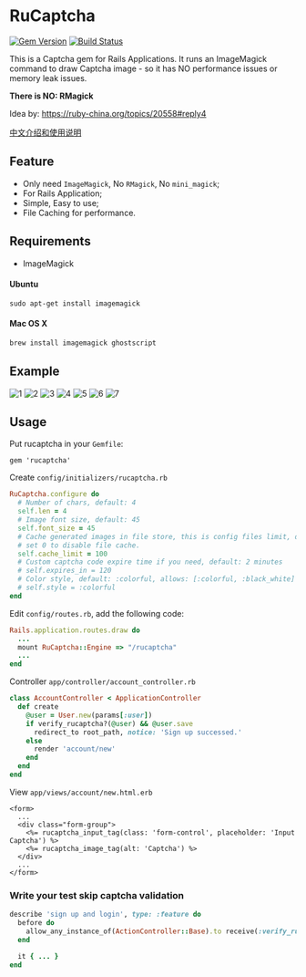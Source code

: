 # RuCaptcha

[![Gem Version](https://badge.fury.io/rb/rucaptcha.svg)](https://badge.fury.io/rb/rucaptcha)
[![Build Status](https://travis-ci.org/huacnlee/rucaptcha.svg)](https://travis-ci.org/huacnlee/rucaptcha)

This is a Captcha gem for Rails Applications. It runs an ImageMagick command to draw Captcha image - so it has NO performance issues or memory leak issues.

**There is NO: RMagick**

Idea by: https://ruby-china.org/topics/20558#reply4

[中文介绍和使用说明](https://ruby-china.org/topics/27832)


## Feature

- Only need `ImageMagick`, No `RMagick`, No `mini_magick`;
- For Rails Application;
- Simple, Easy to use;
- File Caching for performance.

## Requirements

- ImageMagick

#### Ubuntu

```
sudo apt-get install imagemagick
```

#### Mac OS X

```bash
brew install imagemagick ghostscript
```

## Example

![1](https://cloud.githubusercontent.com/assets/5518/15423974/b186b0d6-1eb2-11e6-9c0e-4cc3a66f32c8.png)
![2](https://cloud.githubusercontent.com/assets/5518/15423975/b1887b6e-1eb2-11e6-895f-5629f82697d3.png)
![3](https://cloud.githubusercontent.com/assets/5518/15423978/b18f08ee-1eb2-11e6-9670-c21dba290e04.png)
![4](https://cloud.githubusercontent.com/assets/5518/15423976/b18b6946-1eb2-11e6-8413-700ded157262.png)
![5](https://cloud.githubusercontent.com/assets/5518/15423977/b18e7c62-1eb2-11e6-96f7-5bd6981d4185.png)
![6](https://cloud.githubusercontent.com/assets/5518/15423979/b19175d4-1eb2-11e6-9417-7d496fb996b4.png)
![7](https://cloud.githubusercontent.com/assets/5518/15423980/b1caf944-1eb2-11e6-862e-78c0a9360b43.png)

## Usage

Put rucaptcha in your `Gemfile`:

```
gem 'rucaptcha'
```

Create `config/initializers/rucaptcha.rb`

```rb
RuCaptcha.configure do
  # Number of chars, default: 4
  self.len = 4
  # Image font size, default: 45
  self.font_size = 45
  # Cache generated images in file store, this is config files limit, default: 100
  # set 0 to disable file cache.
  self.cache_limit = 100
  # Custom captcha code expire time if you need, default: 2 minutes
  # self.expires_in = 120
  # Color style, default: :colorful, allows: [:colorful, :black_white]
  # self.style = :colorful
end
```

Edit `config/routes.rb`, add the following code:

```rb
Rails.application.routes.draw do
  ...
  mount RuCaptcha::Engine => "/rucaptcha"
  ...
end
```

Controller `app/controller/account_controller.rb`

```rb
class AccountController < ApplicationController
  def create
    @user = User.new(params[:user])
    if verify_rucaptcha?(@user) && @user.save
      redirect_to root_path, notice: 'Sign up successed.'
    else
      render 'account/new'
    end
  end
end
```

View `app/views/account/new.html.erb`

```erb
<form>
  ...
  <div class="form-group">
    <%= rucaptcha_input_tag(class: 'form-control', placeholder: 'Input Captcha') %>
    <%= rucaptcha_image_tag(alt: 'Captcha') %>
  </div>
  ...
</form>
```

### Write your test skip captcha validation

```rb
describe 'sign up and login', type: :feature do
  before do
    allow_any_instance_of(ActionController::Base).to receive(:verify_rucaptcha?).and_return(true)
  end

  it { ... }
end
```



